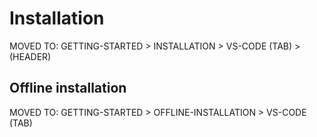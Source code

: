 # Installation

MOVED TO: GETTING-STARTED > INSTALLATION > VS-CODE (TAB) > (HEADER)

## Offline installation

MOVED TO: GETTING-STARTED > OFFLINE-INSTALLATION > VS-CODE (TAB)
